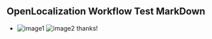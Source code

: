 ## OpenLocalization Workflow Test MarkDown
* ![image1](.\e134adc6-32ea-4983-bd90-515ede4fca90.PNG)   ![image2](.\04637604-389f-4485-b14d-cf8146f4f9fe.png) 
thanks!